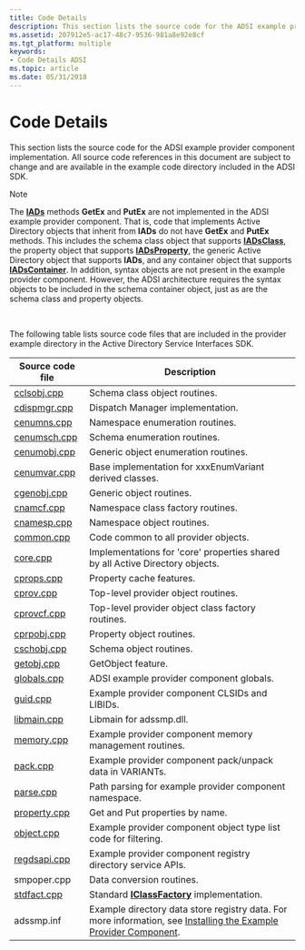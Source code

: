 ```yaml
---
title: Code Details
description: This section lists the source code for the ADSI example provider component implementation. All source code references in this document are subject to change and are available in the example code directory included in the ADSI SDK.
ms.assetid: 207912e5-ac17-48c7-9536-981a8e92e8cf
ms.tgt_platform: multiple
keywords:
- Code Details ADSI
ms.topic: article
ms.date: 05/31/2018
---
```


# Code Details

This section lists the source code for the ADSI example provider component implementation. All source code references in this document are subject to change and are available in the example code directory included in the ADSI SDK.

> [!Note]  
> The [**IADs**](/windows/desktop/api/Iads/nn-iads-iads) methods **GetEx** and **PutEx** are not implemented in the ADSI example provider component. That is, code that implements Active Directory objects that inherit from **IADs** do not have **GetEx** and **PutEx** methods. This includes the schema class object that supports [**IADsClass**](/windows/desktop/api/Iads/nn-iads-iadsclass), the property object that supports [**IADsProperty**](/windows/desktop/api/Iads/nn-iads-iadsproperty), the generic Active Directory object that supports **IADs**, and any container object that supports [**IADsContainer**](/windows/desktop/api/Iads/nn-iads-iadscontainer). In addition, syntax objects are not present in the example provider component. However, the ADSI architecture requires the syntax objects to be included in the schema container object, just as are the schema class and property objects.

 

The following table lists source code files that are included in the provider example directory in the Active Directory Service Interfaces SDK.



| Source code file                 | Description                                                                                                                                                       |
|----------------------------------|-------------------------------------------------------------------------------------------------------------------------------------------------------------------|
| [cclsobj.cpp](cclsobj-cpp.md)   | Schema class object routines.                                                                                                                                     |
| [cdispmgr.cpp](cdispmgr-cpp.md) | Dispatch Manager implementation.                                                                                                                                  |
| [cenumns.cpp](cenumns-cpp.md)   | Namespace enumeration routines.                                                                                                                                   |
| [cenumsch.cpp](cenumsch-cpp.md) | Schema enumeration routines.                                                                                                                                      |
| [cenumobj.cpp](cenumobj-cpp.md) | Generic object enumeration routines.                                                                                                                              |
| [cenumvar.cpp](cenumvar-cpp.md) | Base implementation for xxxEnumVariant derived classes.                                                                                                           |
| [cgenobj.cpp](cgenobj-cpp.md)   | Generic object routines.                                                                                                                                          |
| [cnamcf.cpp](cnamcf-cpp.md)     | Namespace class factory routines.                                                                                                                                 |
| [cnamesp.cpp](cnamesp-cpp.md)   | Namespace object routines.                                                                                                                                        |
| [common.cpp](common-cpp.md)     | Code common to all provider objects.                                                                                                                              |
| [core.cpp](core-cpp.md)         | Implementations for 'core' properties shared by all Active Directory objects.                                                                                     |
| [cprops.cpp](cprops-cpp.md)     | Property cache features.                                                                                                                                          |
| [cprov.cpp](cprov-cpp.md)       | Top-level provider object routines.                                                                                                                               |
| [cprovcf.cpp](cprovcf-cpp.md)   | Top-level provider object class factory routines.                                                                                                                 |
| [cprpobj.cpp](cprpobj-cpp.md)   | Property object routines.                                                                                                                                         |
| [cschobj.cpp](cschobj-cpp.md)   | Schema object routines.                                                                                                                                           |
| [getobj.cpp](getobj-cpp.md)     | GetObject feature.                                                                                                                                                |
| [globals.cpp](globals-cpp.md)   | ADSI example provider component globals.                                                                                                                          |
| [guid.cpp](guid-cpp.md)         | Example provider component CLSIDs and LIBIDs.                                                                                                                     |
| [libmain.cpp](libmain-cpp.md)   | Libmain for adssmp.dll.                                                                                                                                           |
| [memory.cpp](memory-cpp.md)     | Example provider component memory management routines.                                                                                                            |
| [pack.cpp](pack-cpp.md)         | Example provider component pack/unpack data in VARIANTs.                                                                                                          |
| [parse.cpp](parse-cpp.md)       | Path parsing for example provider component namespace.                                                                                                            |
| [property.cpp](property-cpp.md) | Get and Put properties by name.                                                                                                                                   |
| [object.cpp](object-cpp.md)     | Example provider component object type list code for filtering.                                                                                                   |
| [regdsapi.cpp](regdsapi-cpp.md) | Example provider component registry directory service APIs.                                                                                                       |
| smpoper.cpp                      | Data conversion routines.                                                                                                                                         |
| [stdfact.cpp](stdfact-cpp.md)   | Standard [**IClassFactory**](https://msdn.microsoft.com/library/ms694364(v=VS.85).aspx) implementation.                                                                                                  |
| adssmp.inf                       | Example directory data store registry data. For more information, see [Installing the Example Provider Component](installing-the-example-provider-component.md). |



 

 

 




